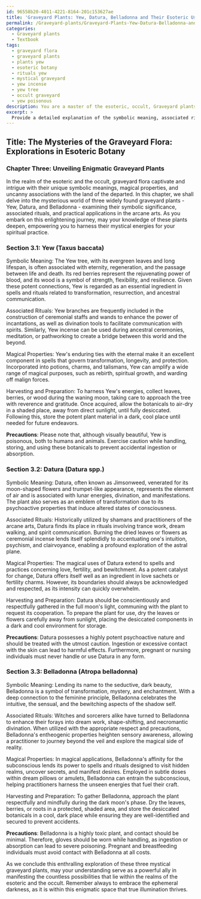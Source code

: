 ```yaml
---
id: 96558b20-4011-4221-8164-201c153627ae
title: 'Graveyard Plants: Yew, Datura, Belladonna and Their Esoteric Uses'
permalink: /Graveyard-plants/Graveyard-Plants-Yew-Datura-Belladonna-and-Their-Esoteric-Uses/
categories:
  - Graveyard plants
  - Textbook
tags:
  - graveyard flora
  - graveyard plants
  - plants yew
  - esoteric botany
  - rituals yew
  - mystical graveyard
  - yew incense
  - yew tree
  - occult graveyard
  - yew poisonous
description: You are a master of the esoteric, occult, Graveyard plants and education, you have written many textbooks on the subject in ways that provide students with rich and deep understanding of the subject. You are being asked to write textbook-like sections on a topic and you do it with full context, explainability, and reliability in accuracy to the true facts of the topic at hand, in a textbook style that a student would easily be able to learn from, in a rich, engaging, and contextual way. Always include relevant context (such as formulas and history), related concepts, and in a way that someone can gain deep insights from.
excerpt: > 
  Provide a detailed explanation of the symbolic meaning, associated rituals, and magical properties of three commonly found graveyard plants within a grimoire. Ensure you include their associations with the occult, how they can be used in various spells, how to harvest and prepare them, and any precautions to take while handling or storing these plants.
---
```


## Title: The Mysteries of the Graveyard Flora: Explorations in Esoteric Botany

### Chapter Three: Unveiling Enigmatic Graveyard Plants

In the realm of the esoteric and the occult, graveyard flora captivate and intrigue with their unique symbolic meanings, magical properties, and uncanny associations with the land of the departed. In this chapter, we shall delve into the mysterious world of three widely found graveyard plants - Yew, Datura, and Belladonna - examining their symbolic significance, associated rituals, and practical applications in the arcane arts. As you embark on this enlightening journey, may your knowledge of these plants deepen, empowering you to harness their mystical energies for your spiritual practice.

### Section 3.1: Yew (Taxus baccata)

Symbolic Meaning: The Yew tree, with its evergreen leaves and long lifespan, is often associated with eternity, regeneration, and the passage between life and death. Its red berries represent the rejuvenating power of blood, and its wood is a symbol of strength, flexibility, and resilience. Given these potent connections, Yew is regarded as an essential ingredient in spells and rituals related to transformation, resurrection, and ancestral communication.

Associated Rituals: Yew branches are frequently included in the construction of ceremonial staffs and wands to enhance the power of incantations, as well as divination tools to facilitate communication with spirits. Similarly, Yew incense can be used during ancestral ceremonies, meditation, or pathworking to create a bridge between this world and the beyond.

Magical Properties: Yew's enduring ties with the eternal make it an excellent component in spells that govern transformation, longevity, and protection. Incorporated into potions, charms, and talismans, Yew can amplify a wide range of magical purposes, such as rebirth, spiritual growth, and warding off malign forces.

Harvesting and Preparation: To harness Yew's energies, collect leaves, berries, or wood during the waning moon, taking care to approach the tree with reverence and gratitude. Once acquired, allow the botanicals to air-dry in a shaded place, away from direct sunlight, until fully desiccated. Following this, store the potent plant material in a dark, cool place until needed for future endeavors.

**Precautions**: Please note that, although visually beautiful, Yew is poisonous, both to humans and animals. Exercise caution while handling, storing, and using these botanicals to prevent accidental ingestion or absorption.

### Section 3.2: Datura (Datura spp.)

Symbolic Meaning: Datura, often known as Jimsonweed, venerated for its moon-shaped flowers and trumpet-like appearance, represents the element of air and is associated with lunar energies, divination, and manifestations. The plant also serves as an emblem of transformation due to its psychoactive properties that induce altered states of consciousness.

Associated Rituals: Historically utilized by shamans and practitioners of the arcane arts, Datura finds its place in rituals involving trance work, dream walking, and spirit communication. Burning the dried leaves or flowers as ceremonial incense lends itself splendidly to accentuating one's intuition, psychism, and clairvoyance, enabling a profound exploration of the astral plane.

Magical Properties: The magical uses of Datura extend to spells and practices concerning love, fertility, and bewitchment. As a potent catalyst for change, Datura offers itself well as an ingredient in love sachets or fertility charms. However, its boundaries should always be acknowledged and respected, as its intensity can quickly overwhelm.

Harvesting and Preparation: Datura should be conscientiously and respectfully gathered in the full moon's light, communing with the plant to request its cooperation. To prepare the plant for use, dry the leaves or flowers carefully away from sunlight, placing the desiccated components in a dark and cool environment for storage.

**Precautions**: Datura possesses a highly potent psychoactive nature and should be treated with the utmost caution. Ingestion or excessive contact with the skin can lead to harmful effects. Furthermore, pregnant or nursing individuals must never handle or use Datura in any form.

### Section 3.3: Belladonna (Atropa belladonna)

Symbolic Meaning: Lending its name to the seductive, dark beauty, Belladonna is a symbol of transformation, mystery, and enchantment. With a deep connection to the feminine principle, Belladonna celebrates the intuitive, the sensual, and the bewitching aspects of the shadow self.

Associated Rituals: Witches and sorcerers alike have turned to Belladonna to enhance their forays into dream work, shape-shifting, and necromantic divination. When utilized with the appropriate respect and precautions, Belladonna's entheogenic properties heighten sensory awareness, allowing a practitioner to journey beyond the veil and explore the magical side of reality.

Magical Properties: In magical applications, Belladonna's affinity for the subconscious lends its power to spells and rituals designed to visit hidden realms, uncover secrets, and manifest desires. Employed in subtle doses within dream pillows or amulets, Belladonna can entrain the subconscious, helping practitioners harness the unseen energies that fuel their craft.

Harvesting and Preparation: To gather Belladonna, approach the plant respectfully and mindfully during the dark moon's phase. Dry the leaves, berries, or roots in a protected, shaded area, and store the desiccated botanicals in a cool, dark place while ensuring they are well-identified and secured to prevent accidents.

**Precautions**: Belladonna is a highly toxic plant, and contact should be minimal. Therefore, gloves should be worn while handling, as ingestion or absorption can lead to severe poisoning. Pregnant and breastfeeding individuals must avoid contact with Belladonna at all costs.

As we conclude this enthralling exploration of these three mystical graveyard plants, may your understanding serve as a powerful ally in manifesting the countless possibilities that lie within the realms of the esoteric and the occult. Remember always to embrace the ephemeral darkness, as it is within this enigmatic space that true illumination thrives.
